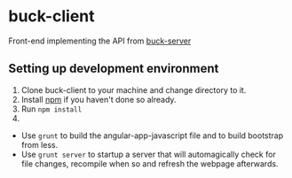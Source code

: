 # buck-client
Front-end implementing the API from [buck-server](https://github.com/Buckbrowser/buck-server/)

## Setting up development environment
1. Clone buck-client to your machine and change directory to it.
2. Install [npm](https://nodejs.org) if you haven't done so already.
3. Run `npm install`
4. 
  * Use `grunt` to build the angular-app-javascript file and to build bootstrap from less.
  * Use `grunt server` to startup a server that will automagically check for file changes, recompile when so and refresh the webpage afterwards.
